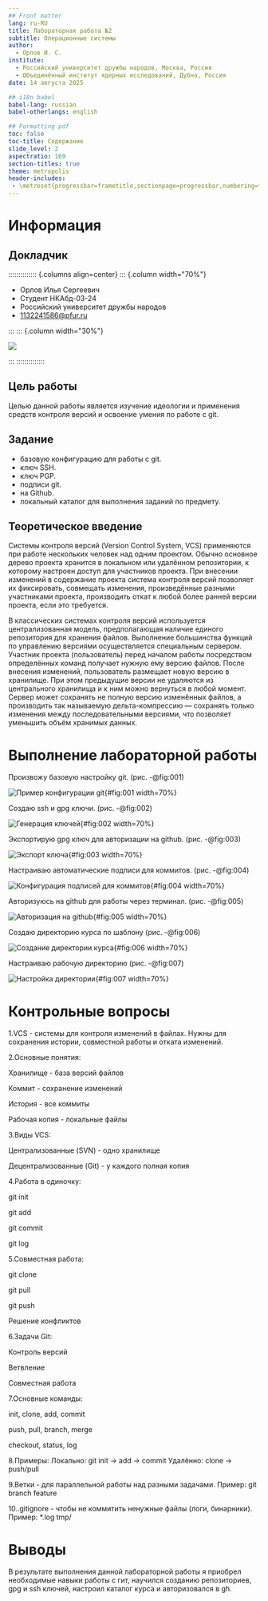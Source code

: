 ```yaml
---
## Front matter
lang: ru-RU
title: Лабораторная работа №2
subtitle: Операционные системы
author:
  - Орлов И. С.
institute:
  - Российский университет дружбы народов, Москва, Россия
  - Объединённый институт ядерных исследований, Дубна, Россия
date: 14 августа 2025

## i18n babel
babel-lang: russian
babel-otherlangs: english

## Formatting pdf
toc: false
toc-title: Содержание
slide_level: 2
aspectratio: 169
section-titles: true
theme: metropolis
header-includes:
 - \metroset{progressbar=frametitle,sectionpage=progressbar,numbering=fraction}
---
```


# Информация

## Докладчик

:::::::::::::: {.columns align=center}
::: {.column width="70%"}

  * Орлов Илья Сергеевич
  * Студент НКАбд-03-24
  * Российский университет дружбы народов
  * [1132241586@pfur.ru](mailto:1132241586@pfur.ru)

:::
::: {.column width="30%"}

![](./image/orlov.jpg)

:::
::::::::::::::

## Цель работы

Целью данной работы является изучение идеологии и применения средств контроля версий и освоение умения по работе с git.

## Задание


- базовую конфигурацию для работы с git.
- ключ SSH.
- ключ PGP.
- подписи git.
- на Github.
-  локальный каталог для выполнения заданий по предмету.


## Теоретическое введение

Системы контроля версий (Version Control System, VCS) применяются при работе нескольких человек над одним проектом. Обычно основное дерево проекта хранится в локальном или удалённом репозитории, к которому настроен доступ для участников проекта. При внесении изменений в содержание проекта система контроля версий позволяет их фиксировать, совмещать изменения, произведённые разными участниками проекта, производить откат к любой более ранней версии проекта, если это требуется.

В классических системах контроля версий используется централизованная модель, предполагающая наличие единого репозитория для хранения файлов. Выполнение большинства функций по управлению версиями осуществляется специальным сервером. Участник проекта (пользователь) перед началом работы посредством определённых команд получает нужную ему версию файлов. После внесения изменений, пользователь размещает новую версию в хранилище. При этом предыдущие версии не удаляются из центрального хранилища и к ним можно вернуться в любой момент. Сервер может сохранять не полную версию изменённых файлов, а производить так называемую дельта-компрессию — сохранять только изменения между последовательными версиями, что позволяет уменьшить объём хранимых данных.

# Выполнение лабораторной работы

Произвожу базовую настройку git. (рис. -@fig:001)

![Пример конфигурации git](image/1.png){#fig:001 width=70%}

Создаю ssh и gpg ключи. (рис. -@fig:002)

![Генерация ключей](image/2.png){#fig:002 width=70%}

Экспортирую gpg ключ для авторизации на github. (рис. -@fig:003)

![Экспорт ключа](image/3.png){#fig:003 width=70%}

Настраиваю автоматические подписи для коммитов. (рис. -@fig:004)

![Конфигурация подписей для коммитов](image/4.png){#fig:004 width=70%}

Авторизуюсь на github для работы через терминал. (рис. -@fig:005)

![Авторизация на github](image/5.png){#fig:005 width=70%}

Создаю директорию курса по шаблону (рис. -@fig:006)

![Создание директории курса](image/6.png){#fig:006 width=70%}

Настраиваю рабочую директорию (рис. -@fig:007)

![Настройка директории](image/7.png){#fig:007 width=70%}

# Контрольные вопросы 

1.VCS - системы для контроля изменений в файлах. Нужны для сохранения истории, совместной работы и отката изменений.

2.Основные понятия:

Хранилище - база версий файлов

Коммит - сохранение изменений

История - все коммиты

Рабочая копия - локальные файлы

3.Виды VCS:

Централизованные (SVN) - одно хранилище

Децентрализованные (Git) - у каждого полная копия

4.Работа в одиночку:

git init

git add

git commit

git log

5.Совместная работа:

git clone

git pull

git push

Решение конфликтов

6.Задачи Git:

Контроль версий

Ветвление

Совместная работа

7.Основные команды:

init, clone, add, commit

push, pull, branch, merge

checkout, status, log

8.Примеры:
Локально: git init → add → commit
Удалённо: clone → push/pull

9.Ветки - для параллельной работы над разными задачами. Пример: git branch feature

10..gitignore - чтобы не коммитить ненужные файлы (логи, бинарники). Пример:
*.log
tmp/

# Выводы

В результате выполнения данной лабораторной работы я приобрел необходимые навыки работы с гит, научился созданию репозиториев, gpg и ssh ключей, настроил каталог курса и авторизовался в gh.

